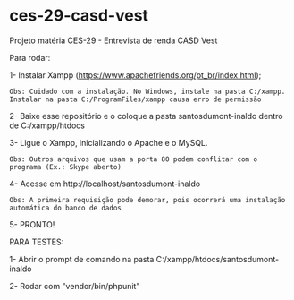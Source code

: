﻿# ces-29-casd-vest
Projeto matéria CES-29 - Entrevista de renda CASD Vest

Para rodar:

 1- Instalar Xampp (https://www.apachefriends.org/pt_br/index.html);
 
	Obs: Cuidado com a instalação. No Windows, instale na pasta C:/xampp. Instalar na pasta C:/ProgramFiles/xampp causa erro de permissão
	
 2- Baixe esse repositório e o coloque a pasta santosdumont-inaldo dentro de C:/xampp/htdocs
 
 3- Ligue o Xampp, inicializando o Apache e o MySQL. 
 
	Obs: Outros arquivos que usam a porta 80 podem conflitar com o programa (Ex.: Skype aberto)
	
 4- Acesse em http://localhost/santosdumont-inaldo
 
	Obs: A primeira requisição pode demorar, pois ocorrerá uma instalação automática do banco de dados
	
 5- PRONTO!
 
 
 
 PARA TESTES:
 
 1- Abrir o prompt de comando na pasta C:/xampp/htdocs/santosdumont-inaldo
 
 2- Rodar com "vendor/bin/phpunit"
